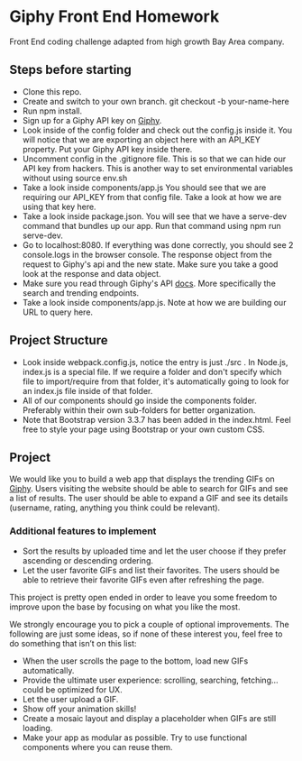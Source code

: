 # Giphy Front End Homework

Front End coding challenge adapted from high growth Bay Area company. 

## Steps before starting
- Clone this repo.
- Create and switch to your own branch. git checkout -b your-name-here
- Run npm install.
- Sign up for a Giphy API key on [Giphy](https://giphy.com/).
- Look inside of the config folder and check out the config.js inside it. You will notice that we are exporting an object here with an API_KEY property. Put your Giphy API key inside there.
- Uncomment config in the .gitignore file. This is so that we can hide our API key from hackers. This is another way to set environmental variables without using source env.sh
- Take a look inside components/app.js You should see that we are requiring our API_KEY from that config file. Take a look at how we are using that key here.
- Take a look inside package.json. You will see that we have a serve-dev command that bundles up our app. Run that command using npm run serve-dev.
- Go to localhost:8080. If everything was done correctly, you should see 2 console.logs in the browser console. The response object from the request to Giphy's api and the new state. Make sure you take a good look at the response and data object.
- Make sure you read through Giphy's API [docs](https://developers.giphy.com/docs/). More specifically the search and trending endpoints.
- Take a look inside components/app.js. Note at how we are building our URL to query here.



## Project Structure
- Look inside webpack.config.js, notice the entry is just ./src . In Node.js, index.js is a special file. If we require a folder and don't specify which file to import/require from that folder, it's automatically going to look for an index.js file inside of that folder.
- All of our components should go inside the components folder. Preferably within their own sub-folders for better organization.
- Note that Bootstrap version 3.3.7 has been added in the index.html. Feel free to style your page using Bootstrap or your own custom CSS.



## Project

We would like you to build a web app that displays the trending GIFs on [Giphy](https://giphy.com/).
Users visiting the website should be able to search for GIFs and see a list of results. The user should be able to expand a GIF and see its details (username, rating, anything you think could be relevant).

### Additional features to implement
- Sort the results by uploaded time and let the user choose if they prefer ascending or descending ordering.
- Let the user favorite GIFs and list their favorites. The users should be able to retrieve their favorite GIFs even after refreshing the page.


This project is pretty open ended in order to leave you some freedom to improve upon the base by focusing on what you like the most.

We strongly encourage you to pick a couple of optional improvements. The following are just some ideas, so if none of these interest you, feel free to do something that isn’t on this list:
- When the user scrolls the page to the bottom, load new GIFs automatically.
- Provide the ultimate user experience: scrolling, searching, fetching… could be optimized for UX.
- Let the user upload a GIF.
- Show off your animation skills!
- Create a mosaic layout and display a placeholder when GIFs are still loading.
- Make your app as modular as possible. Try to use functional components where you can reuse them.
